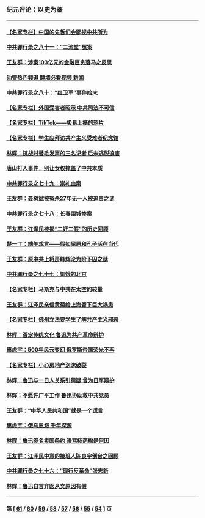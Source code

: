 ### 纪元评论：以史为鉴
---
#### [【名家专栏】中国的先哲们会鄙视中共所为](../../pages/nsc1028/n13772913.md?07080330) 
#### [中共罪行录之八十一：“二流堂”冤案](../../pages/nsc1028/n13772788.md?07080330) 
#### [王友群：涉案103亿元的金融巨贪落马之反思](../../pages/nsc1028/n13772297.md?07080330) 
#### [油管热门频道 翻墙必看视频 新闻](ok?07080330)
#### [中共罪行录之八十：“红卫军”事件始末](../../pages/nsc1028/n13769101.md?07080330) 
#### [【名家专栏】外国受害者昭示 中共司法不可信](../../pages/nsc1028/n13767326.md?07080330) 
#### [【名家专栏】TikTok——极易上瘾的鸦片](../../pages/nsc1028/n13766769.md?07080330) 
#### [【名家专栏】学生应拜访共产主义受难者纪念馆](../../pages/nsc1028/n13762812.md?07080330) 
#### [林辉：抗战时替毛发声的三名记者 后未逃脱迫害](../../pages/nsc1028/n13761727.md?07080330) 
#### [唐山打人事件，别让女权掩盖了中共本质](../../pages/nsc1028/n13757588.md?07080330) 
#### [中共罪行录之七十九：崇礼血案](../../pages/nsc1028/n13757521.md?07080330) 
#### [王友群：聂树斌被冤杀27年无一人被追责之谜](../../pages/nsc1028/n13757410.md?07080330) 
#### [中共罪行录之七十八：长春围城惨案](../../pages/nsc1028/n13753340.md?07080330) 
#### [王友群：江泽民被揭“二奸二假”的历史回顾](../../pages/nsc1028/n13752541.md?07080330) 
#### [楚一丁：端午戏言——假如屈原和孔子活在当代](../../pages/nsc1028/n13751814.md?07080330) 
#### [王友群：原中共上将房峰辉沦为阶下囚之谜](../../pages/nsc1028/n13746271.md?07080330) 
#### [中共罪行录之七十七：饥饿的北京](../../pages/nsc1028/n13742533.md?07080330) 
#### [【名家专栏】马斯克与中共在太空的较量](../../pages/nsc1028/n13741595.md?07080330) 
#### [王友群：江泽民亲信黄菊给上海留下巨大祸患](../../pages/nsc1028/n13738097.md?07080330) 
#### [【名家专栏】佛州立法要学生了解共产主义邪恶](../../pages/nsc1028/n13739214.md?07080330) 
#### [林辉：否定传统文化 鲁迅为共产革命辩护](../../pages/nsc1028/n13738481.md?07080330) 
#### [惠虎宇：500年风云变幻 俄罗斯帝国荣光不再](../../pages/nsc1028/n13738652.md?07080330) 
#### [【名家专栏】小心房地产泡沫破裂](../../pages/nsc1028/n13736895.md?07080330) 
#### [林辉：鲁迅与一日人关系引猜疑 曾为日军辩护](../../pages/nsc1028/n13736182.md?07080330) 
#### [林辉：不愿许广平工作 鲁迅协助救中共党员](../../pages/nsc1028/n13732075.md?07080330) 
#### [王友群：“中华人民共和国”就是一个谎言](../../pages/nsc1028/n13729052.md?07080330) 
#### [惠虎宇：俄乌恩怨 千年探源](../../pages/nsc1028/n13727306.md?07080330) 
#### [林辉：鲁迅签名卖国条约 谩骂杨荫榆是何因](../../pages/nsc1028/n13728824.md?07080330) 
#### [王友群：江泽民中意的接班人陈良宇倒台之回顾](../../pages/nsc1028/n13727137.md?07080330) 
#### [中共罪行录之七十六：“现行反革命”张志新](../../pages/nsc1028/n13726926.md?07080330) 
#### [林辉：鲁迅自言弃医从文原因有假](../../pages/nsc1028/n13727240.md?07080330) 

---
#### 第 [ [61](./61.md?07080330) / [60](./60.md?07080330) / [59](./59.md?07080330) / [58](./58.md?07080330) / [57](./57.md?07080330) / [56](./56.md?07080330) / [55](./55.md?07080330) / [54](./54.md?07080330) ] 页
